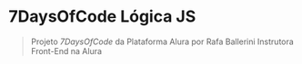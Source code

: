 # 7DaysOfCode Lógica JS

> Projeto *7DaysOfCode* da Plataforma Alura por Rafa Ballerini Instrutora Front-End na Alura

